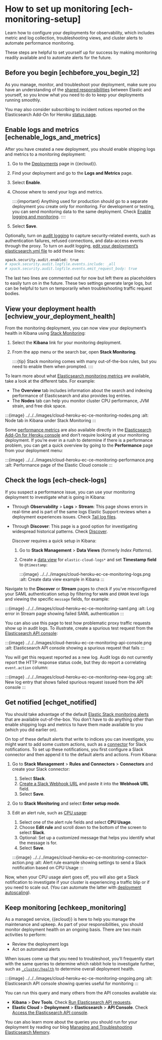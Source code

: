 # How to set up monitoring [ech-monitoring-setup]

Learn how to configure your deployments for observability, which includes metric and log collection, troubleshooting views, and cluster alerts to automate performance monitoring.

These steps are helpful to set yourself up for success by making monitoring readily available and to automate alerts for the future.


## Before you begin [echbefore_you_begin_12]

As you manage, monitor, and troubleshoot your deployment, make sure you have an understanding of the [shared responsibilities](https://www.elastic.co/cloud/shared-responsibility) between Elastic and yourself, so you know what you need to do to keep your deployments running smoothly.

You may also consider subscribing to incident notices reported on the Elasticsearch Add-On for Heroku [status page](https://status.elastic.co).


## Enable logs and metrics [echenable_logs_and_metrics]

After you have created a new deployment, you should enable shipping logs and metrics to a monitoring deployment:

1. Go to the [Deployments](https://cloud.elastic.co/deployments) page in {{ecloud}}.
2. Find your deployment and go to the **Logs and Metrics** page.
3. Select **Enable**.
4. Choose where to send your logs and metrics.

    ::::{important}
    Anything used for production should go to a separate deployment you create only for monitoring. For development or testing, you can send monitoring data to the same deployment. Check [Enable logging and monitoring](../../../deploy-manage/monitor/stack-monitoring/elastic-cloud-stack-monitoring.md#ech-logging-and-monitoring-production).
    ::::

5. Select **Save**.

Optionally, turn on [audit logging](https://www.elastic.co/guide/en/elasticsearch/reference/current/auditing-settings.html) to capture security-related events, such as authentication failures, refused connections, and data-access events through the proxy. To turn on audit logging, [edit your deployment’s elasticsearch.yml file](../../../deploy-manage/deploy/elastic-cloud/edit-stack-settings.md) to add these lines:

```sh
xpack.security.audit.enabled: true
# xpack.security.audit.logfile.events.include: _all
# xpack.security.audit.logfile.events.emit_request_body: true
```

The last two lines are commented out for now but left there as placeholders to easily turn on in the future. These two settings generate large logs, but can be helpful to turn on temporarily when troubleshooting traffic request bodies.


## View your deployment health [echview_your_deployment_health]

From the monitoring deployment, you can now view your deployment’s health in Kibana using [Stack Monitoring](https://www.elastic.co/guide/en/kibana/current/xpack-monitoring.html):

1. Select the **Kibana** link for your monitoring deployment.
2. From the app menu or the search bar, open **Stack Monitoring**.

    ::::{tip}
    Stack monitoring comes with many out-of-the-box rules, but you need to enable them when prompted.
    ::::


To learn more about what [Elasticsearch monitoring metrics](https://www.elastic.co/guide/en/kibana/current/elasticsearch-metrics.html) are available, take a look at the different tabs. For example:

* The **Overview** tab includes information about the search and indexing performance of Elasticsearch and also provides log entries.
* The **Nodes** tab can help you monitor cluster CPU performance, JVM strain, and free disk space.

:::{image} ../../../images/cloud-heroku-ec-ce-monitoring-nodes.png
:alt: Node tab in Kibana under Stack Monitoring
:::

Some [performance metrics](../../../deploy-manage/monitor/monitoring-data/ech-saas-metrics-accessing.md) are also available directly in the [Elasticsearch Add-On for Heroku console](https://cloud.elastic.co?page=docs&placement=docs-body) and don’t require looking at your monitoring deployment. If you’re ever in a rush to determine if there is a performance problem, you can get a quick overview by going to the **Performance** page from your deployment menu:

:::{image} ../../../images/cloud-heroku-ec-ce-monitoring-performance.png
:alt: Performance page of the Elastic Cloud console
:::


## Check the logs [ech-check-logs]

If you suspect a performance issue, you can use your monitoring deployment to investigate what is going in Kibana:

* Through **Observability** > **Logs** > **Stream**: This page shows errors in real-time and is part of the same logs Elastic Support reviews when a deployment experiences issues. Check [Tail log files](https://www.elastic.co/guide/en/observability/current/tail-logs.html).
* Through **Discover**: This page is a good option for investigating widespread historical patterns. Check [Discover](https://www.elastic.co/guide/en/kibana/current/discover.html).

    Discover requires a quick setup in Kibana:

    1. Go to **Stack Management** > **Data Views** (formerly *Index Patterns*).
    2. Create a [data view](https://www.elastic.co/guide/en/kibana/current/data-views.html) for `elastic-cloud-logs*` and set **Timestamp field** to `@timestamp`:

        :::{image} ../../../images/cloud-heroku-ec-ce-monitoring-logs.png
        :alt: Create data view example in Kibana
        :::


Navigate to the **Discover** or **Stream** pages to check if you’ve misconfigured your SAML authentication setup by filtering for `WARN` and `ERROR` level logs and viewing the specific `message` fields, for example:

:::{image} ../../../images/cloud-heroku-ec-ce-monitoring-saml.png
:alt: Log error in Stream page showing failed SAML authentication
:::

You can also use this page to test how problematic proxy traffic requests show up in audit logs. To illustrate, create a spurious test request from the [Elasticsearch API console](../../../deploy-manage/deploy/elastic-cloud/ech-api-console.md):

:::{image} ../../../images/cloud-heroku-ec-ce-monitoring-api-console.png
:alt: Elasticsearch API console showing a spurious request that fails
:::

You will get this request reported as a new log. Audit logs do not currently report the HTTP response status code, but they do report a correlating `event.action` column:

:::{image} ../../../images/cloud-heroku-ec-ce-monitoring-new-log.png
:alt: New log entry that shows failed spurious request issued from the API console
:::


## Get notified [echget_notified]

You should take advantage of the default [Elastic Stack monitoring alerts](https://www.elastic.co/guide/en/kibana/current/kibana-alerts.html) that are available out-of-the-box. You don’t have to do anything other than enable shipping logs and metrics to have them made available to you (which you did earlier on).

On top of these default alerts that write to indices you can investigate, you might want to add some custom actions, such as a [connector](https://www.elastic.co/guide/en/kibana/current/action-types.html) for Slack notifications. To set up these notifications, you first configure a Slack connector and then append it to the default alerts and actions. From Kibana:

1. Go to **Stack Management** > **Rules and Connectors** > **Connectors** and create your Slack connector:

    1. Select **Slack**.
    2. [Create a Slack Webhook URL](https://www.elastic.co/guide/en/kibana/current/slack-action-type.html#configuring-slack) and paste it into the **Webhook URL** field.
    3. Select **Save**.

2. Go to **Stack Monitoring** and select **Enter setup mode**.
3. Edit an alert rule, such as [CPU usage](https://www.elastic.co/guide/en/kibana/current/kibana-alerts.html#kibana-alerts-cpu-threshold):

    1. Select one of the alert rule fields and select **CPU Usage**.
    2. Choose **Edit rule** and scroll down to the bottom of the screen to select **Slack**.
    3. Optional: Set up a customized message that helps you identify what the message is for.
    4. Select **Save**.

    :::{image} ../../../images/cloud-heroku-ec-ce-monitoring-connector-action.png
    :alt: Alert rule example showing settings to send a Slack notification based on CPU Usage
    :::


Now, when your CPU usage alert goes off, you will also get a Slack notification to investigate if your cluster is experiencing a traffic blip or if you need to scale out. (You can automate the latter with [deployment autoscaling](../../../deploy-manage/autoscaling.md)).


## Keep monitoring [echkeep_monitoring]

As a managed service, {{ecloud}} is here to help you manage the maintenance and upkeep. As part of your responsibilities, you should monitor deployment health on an ongoing basis. There are two main activities to perform:

* Review the deployment logs
* Act on automated alerts

When issues come up that you need to troubleshoot, you’ll frequently start with the same queries to determine which rabbit hole to investigate further, such as [`_cluster/health`](https://www.elastic.co/guide/en/elasticsearch/reference/current/cluster-health.html) to determine overall deployment health.

:::{image} ../../../images/cloud-heroku-ec-ce-monitoring-ongoing.png
:alt: Elasticsearch API console showing queries useful for monitoring
:::

You can run this query and many others from the API consoles available via:

* **Kibana** > **Dev Tools**. Check [Run Elasticsearch API requests](https://www.elastic.co/guide/en/kibana/current/console-kibana.html).
* **Elastic Cloud** > **Deployment** > **Elasticsearch** > **API Console**. Check [Access the Elasticsearch API console](../../../deploy-manage/deploy/elastic-cloud/ech-api-console.md).

You can also learn more about the queries you should run for your deployment by reading our blog [Managing and Troubleshooting Elasticsearch Memory](https://www.elastic.co/blog/managing-and-troubleshooting-elasticsearch-memory).

